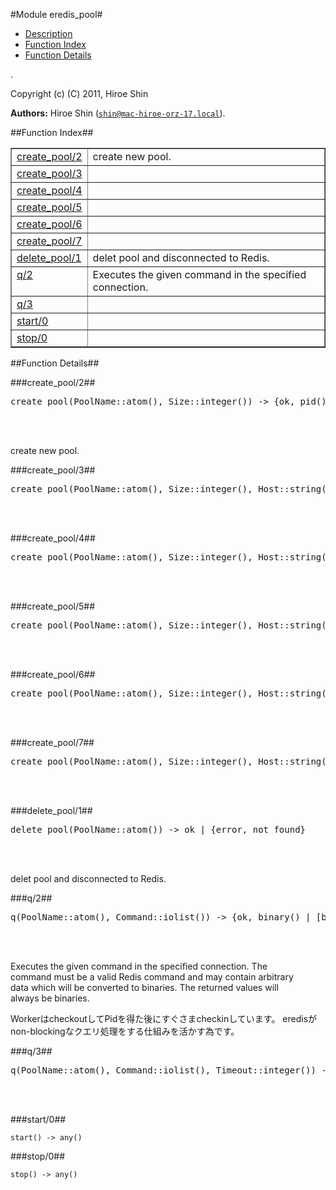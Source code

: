 

#Module eredis_pool#
* [Description](#description)
* [Function Index](#index)
* [Function Details](#functions)


.



Copyright (c) (C) 2011, Hiroe Shin

__Authors:__ Hiroe Shin ([`shin@mac-hiroe-orz-17.local`](mailto:shin@mac-hiroe-orz-17.local)).<a name="index"></a>

##Function Index##


<table width="100%" border="1" cellspacing="0" cellpadding="2" summary="function index"><tr><td valign="top"><a href="#create_pool-2">create_pool/2</a></td><td>create new pool.</td></tr><tr><td valign="top"><a href="#create_pool-3">create_pool/3</a></td><td></td></tr><tr><td valign="top"><a href="#create_pool-4">create_pool/4</a></td><td></td></tr><tr><td valign="top"><a href="#create_pool-5">create_pool/5</a></td><td></td></tr><tr><td valign="top"><a href="#create_pool-6">create_pool/6</a></td><td></td></tr><tr><td valign="top"><a href="#create_pool-7">create_pool/7</a></td><td></td></tr><tr><td valign="top"><a href="#delete_pool-1">delete_pool/1</a></td><td>delet pool and disconnected to Redis.</td></tr><tr><td valign="top"><a href="#q-2">q/2</a></td><td>  
Executes the given command in the specified connection.</td></tr><tr><td valign="top"><a href="#q-3">q/3</a></td><td></td></tr><tr><td valign="top"><a href="#start-0">start/0</a></td><td></td></tr><tr><td valign="top"><a href="#stop-0">stop/0</a></td><td></td></tr></table>


<a name="functions"></a>

##Function Details##

<a name="create_pool-2"></a>

###create_pool/2##




<pre>create_pool(PoolName::atom(), Size::integer()) -&gt; {ok, pid()} | {error, {already_started, pid()}}</pre>
<br></br>




create new pool.<a name="create_pool-3"></a>

###create_pool/3##




<pre>create_pool(PoolName::atom(), Size::integer(), Host::string()) -&gt; {ok, pid()} | {error, {already_started, pid()}}</pre>
<br></br>


<a name="create_pool-4"></a>

###create_pool/4##




<pre>create_pool(PoolName::atom(), Size::integer(), Host::string(), Port::integer()) -&gt; {ok, pid()} | {error, {already_started, pid()}}</pre>
<br></br>


<a name="create_pool-5"></a>

###create_pool/5##




<pre>create_pool(PoolName::atom(), Size::integer(), Host::string(), Port::integer(), Database::string()) -&gt; {ok, pid()} | {error, {already_started, pid()}}</pre>
<br></br>


<a name="create_pool-6"></a>

###create_pool/6##




<pre>create_pool(PoolName::atom(), Size::integer(), Host::string(), Port::integer(), Database::string(), Password::string()) -&gt; {ok, pid()} | {error, {already_started, pid()}}</pre>
<br></br>


<a name="create_pool-7"></a>

###create_pool/7##




<pre>create_pool(PoolName::atom(), Size::integer(), Host::string(), Port::integer(), Database::string(), Password::string(), ReconnectSleep::integer()) -&gt; {ok, pid()} | {error, {already_started, pid()}}</pre>
<br></br>


<a name="delete_pool-1"></a>

###delete_pool/1##




<pre>delete_pool(PoolName::atom()) -&gt; ok | {error, not_found}</pre>
<br></br>




delet pool and disconnected to Redis.<a name="q-2"></a>

###q/2##




<pre>q(PoolName::atom(), Command::iolist()) -&gt; {ok, binary() | [binary()]} | {error, Reason::binary()}</pre>
<br></br>






  
Executes the given command in the specified connection. The  
command must be a valid Redis command and may contain arbitrary  
data which will be converted to binaries. The returned values will  
always be binaries.

WorkerはcheckoutしてPidを得た後にすぐさまcheckinしています。
eredisがnon-blockingなクエリ処理をする仕組みを活かす為です。
<a name="q-3"></a>

###q/3##




<pre>q(PoolName::atom(), Command::iolist(), Timeout::integer()) -&gt; {ok, binary() | [binary()]} | {error, Reason::binary()}</pre>
<br></br>


<a name="start-0"></a>

###start/0##




`start() -> any()`

<a name="stop-0"></a>

###stop/0##




`stop() -> any()`

